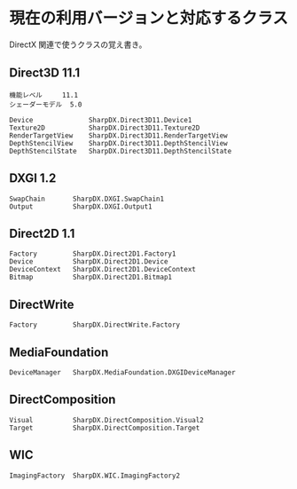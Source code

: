 ﻿
# 現在の利用バージョンと対応するクラス

DirectX 関連で使うクラスの覚え書き。


## Direct3D 11.1

    機能レベル     11.1
    シェーダーモデル  5.0

    Device              SharpDX.Direct3D11.Device1
    Texture2D           SharpDX.Direct3D11.Texture2D
    RenderTargetView    SharpDX.Direct3D11.RenderTargetView
    DepthStencilView    SharpDX.Direct3D11.DepthStencilView
    DepthStencilState   SharpDX.Direct3D11.DepthStencilState

## DXGI 1.2

    SwapChain       SharpDX.DXGI.SwapChain1
    Output          SharpDX.DXGI.Output1

## Direct2D 1.1

    Factory         SharpDX.Direct2D1.Factory1
    Device          SharpDX.Direct2D1.Device
    DeviceContext   SharpDX.Direct2D1.DeviceContext
    Bitmap          SharpDX.Direct2D1.Bitmap1

## DirectWrite

    Factory         SharpDX.DirectWrite.Factory

## MediaFoundation

    DeviceManager   SharpDX.MediaFoundation.DXGIDeviceManager

## DirectComposition

    Visual          SharpDX.DirectComposition.Visual2
    Target          SharpDX.DirectComposition.Target

## WIC

    ImagingFactory  SharpDX.WIC.ImagingFactory2

